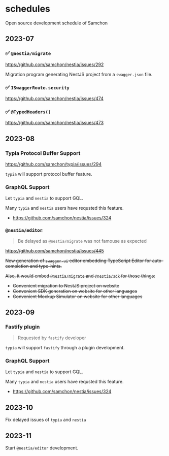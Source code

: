 # schedules
Open source development schedule of Samchon




## 2023-07
### ✅ `@nestia/migrate`
https://github.com/samchon/nestia/issues/292

Migration program generating NestJS project from a `swagger.json` file.

### ✅ `ISwaggerRoute.security`
https://github.com/samchon/nestia/issues/474

### ✅ `@TypedHeaders()`
https://github.com/samchon/nestia/issues/473




## 2023-08
### Typia Protocol Buffer Support
https://github.com/samchon/typia/issues/294

`typia` will support protocol buffer feature.

### GraphQL Support
Let `typia` and `nestia` to support GQL.

Many `typia` and `nestia` users have requsted this feature.

  - https://github.com/samchon/nestia/issues/324


### ~~`@nestia/editor`~~
> Be delayed as `@nestia/migrate` was not famouse as expected

~~https://github.com/samchon/nestia/issues/445~~

~~New generation of `swagger-ui` editor embedding TypeScript Editor for auto-completion and type-hints.~~

~~Also, it would embed `@nestia/migrate` and `@nestia/sdk` for those things:~~

  - ~~Convenient migration to NestJS project on website~~
  - ~~Convenient SDK generation on website for other languages~~
  - ~~Convenient Mockup Simulator on website for other languages~~




## 2023-09
### Fastify plugin
> Requested by `fastify` developer

`typia` will support `fastify` through a plugin development.

### GraphQL Support
Let `typia` and `nestia` to support GQL.

Many `typia` and `nestia` users have requsted this feature.

  - https://github.com/samchon/nestia/issues/324



## 2023-10
Fix delayed issues of `typia` and `nestia`




## 2023-11
Start `@nestia/editor` development.

